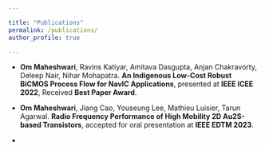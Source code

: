 ```yaml
---

title: "Publications"
permalink: /publications/
author_profile: true

---
```




* **Om Maheshwari**, Ravins Katiyar, Amitava Dasgupta, Anjan Chakravorty, Deleep Nair, Nihar Mohapatra. **An Indigenous Low-Cost Robust BiCMOS Process Flow for NavIC Applications**, presented at **IEEE ICEE 2022**, Received **Best Paper Award**.   

* **Om Maheshwari**, Jiang Cao, Youseung Lee, Mathieu Luisier, Tarun Agarwal. **Radio Frequency Performance of High Mobility 2D Au2S-based Transistors**, accepted for oral presentation at **IEEE EDTM 2023**.
* 
